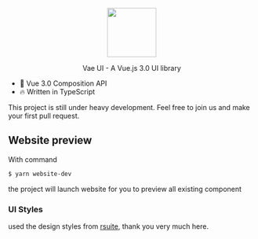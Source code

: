 <p align="center">
  <img width="100px" src="https://i.loli.net/2020/11/12/v2rnIaSzwUkuN5y.png">
</p>

<p align="center">Vae UI - A Vue.js 3.0 UI library</p>

* 💪 Vue 3.0 Composition API
* 🔥 Written in TypeScript

This project is still under heavy development. Feel free to join us and make your first pull request.


## Website preview
With command
```bash
$ yarn website-dev
```
the project will launch website for you to preview all existing component


### UI Styles

used the design styles from [rsuite](https://rsuitejs.com/design/default/#artboard1), thank you very much here.